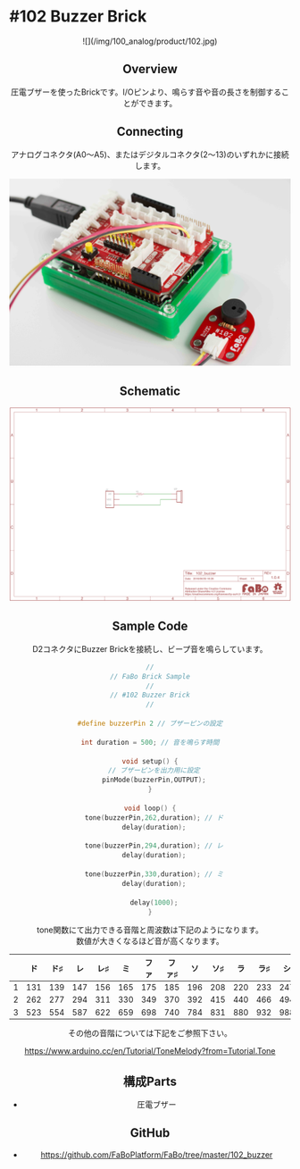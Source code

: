 # #102 Buzzer Brick

<center>![](/img/100_analog/product/102.jpg)
<!--COLORME-->

## Overview
圧電ブザーを使ったBrickです。I/Oピンより、鳴らす音や音の長さを制御することができます。

## Connecting
アナログコネクタ(A0〜A5)、またはデジタルコネクタ(2〜13)のいずれかに接続します。

![](/img/100_analog/connect/102_new_with_arduino.jpg)


## Schematic
![](/img/100_analog/schematic/102_buzzer.png)

## Sample Code
D2コネクタにBuzzer Brickを接続し、ビープ音を鳴らしています。

```c
//
// FaBo Brick Sample
//
// #102 Buzzer Brick
//

#define buzzerPin 2 // ブザーピンの設定

int duration = 500; // 音を鳴らす時間

void setup() {
  // ブザーピンを出力用に設定
  pinMode(buzzerPin,OUTPUT);
}

void loop() {
  tone(buzzerPin,262,duration); // ド
  delay(duration);

  tone(buzzerPin,294,duration); // レ
  delay(duration);

  tone(buzzerPin,330,duration); // ミ
  delay(duration);

  delay(1000);
}
```

tone関数にて出力できる音階と周波数は下記のようになります。
<br>
数値が大きくなるほど音が高くなります。

| | ド | ド♯ | レ | レ♯ | ミ | ファ | ファ♯ | ソ | ソ♯ | ラ | ラ♯ | シ |
|  -- | -- |-- | -- | -- | -- | -- | -- | -- | -- | -- | -- | -- |
|  1 | 131 | 139 | 147 | 156 | 165 | 175 | 185 | 196 | 208 | 220 | 233 | 247 |
| 2 | 262 | 277 | 294 | 311 | 330 | 349 | 370 | 392 | 415 | 440 | 466 | 494 |
 | 3 | 523 | 554 | 587 | 622 | 659 | 698 | 740 | 784 | 831 | 880 | 932 | 988 |

その他の音階については下記をご参照下さい。

https://www.arduino.cc/en/Tutorial/ToneMelody?from=Tutorial.Tone

## 構成Parts
- 圧電ブザー

## GitHub
- https://github.com/FaBoPlatform/FaBo/tree/master/102_buzzer
